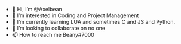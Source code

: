 - 👋 Hi, I’m @Axelbean
- 👀 I’m interested in Coding and Project Management
- 🌱 I’m currently learning LUA and sometimes C and JS and Python.
- 💞️ I’m looking to collaborate on no one
- 📫 How to reach me Beany#7000

<!---
Axelbean/Axelbean is a ✨ special ✨ repository because its `README.md` (this file) appears on your GitHub profile.
You can click the Preview link to take a look at your changes.
--->
